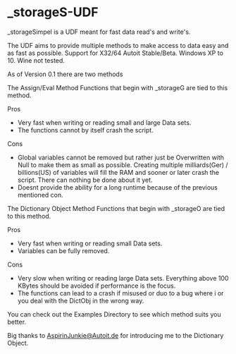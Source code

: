 # _storageS-UDF
_storageSimpel is a UDF meant for fast data read's and write's.

The UDF aims to provide multiple methods to make access to data easy and as fast as possible.
Support for X32/64 Autoit Stable/Beta. Windows XP to 10. Wine not tested.


As of Version 0.1 there are two methods

The Assign/Eval Method
Functions that begin with _storageG are tied to this method.
	
Pros
- Very fast when writing or reading small and large Data sets.
- The functions cannot by itself crash the script.

Cons
- Global variables cannot be removed but rather just be Overwritten with Null to make them as small as possible. Creating multiple milliards(Ger) / billions(US) of variables will fill the RAM and sooner or later crash the script. There can nothing be done about it yet.
- Doesnt provide the ability for a long runtime because of the previous mentioned con.


The Dictionary Object Method
Functions that begin with _storageO are tied to this method.

Pros
- Very fast when writing or reading small Data sets.
- Variables can be fully removed.
	
Cons
- Very slow when writing or reading large Data sets. Everything above 100 KBytes should be avoided if performance is the focus.
- The functions can lead to a crash if misused or duo to a bug where i or you deal with the DictObj in the wrong way.



You can check out the Examples Directory to see which method suits you better.

Big thanks to AspirinJunkie@Autoit.de for introducing me to the Dictionary Object.
